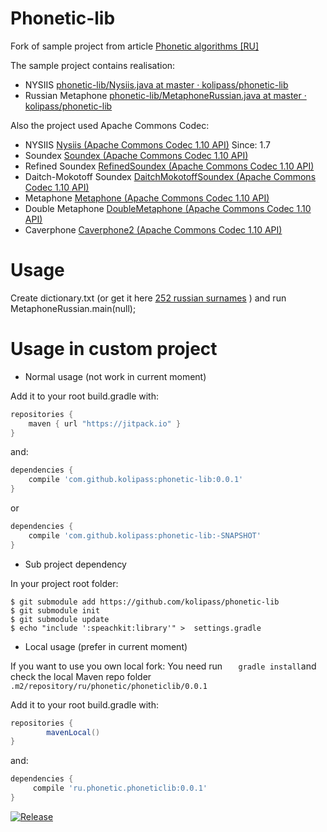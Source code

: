 # Phonetic-lib
Fork of sample project from article [Phonetic algorithms [RU]](http://habrahabr.ru/post/114947/)

The sample project contains realisation:
- NYSIIS  [phonetic-lib/Nysiis.java at master · kolipass/phonetic-lib](https://github.com/kolipass/phonetic-lib/blob/master/src/main/java/ru/phonetic/Nysiis.java) 
- Russian Metaphone [phonetic-lib/MetaphoneRussian.java at master · kolipass/phonetic-lib](https://github.com/kolipass/phonetic-lib/blob/master/src/main/java/ru/phonetic/MetaphoneRussian.java)

Also the project used Apache Commons Codec:
- NYSIIS [Nysiis (Apache Commons Codec 1.10 API)](https://commons.apache.org/proper/commons-codec/apidocs/index.html) Since: 1.7
- Soundex [Soundex (Apache Commons Codec 1.10 API)](https://commons.apache.org/proper/commons-codec/apidocs/index.html)
- Refined Soundex [RefinedSoundex (Apache Commons Codec 1.10 API)](https://commons.apache.org/proper/commons-codec/apidocs/index.html)
- Daitch-Mokotoff Soundex [DaitchMokotoffSoundex (Apache Commons Codec 1.10 API)](https://commons.apache.org/proper/commons-codec/apidocs/index.html)
- Metaphone [Metaphone (Apache Commons Codec 1.10 API)](https://commons.apache.org/proper/commons-codec/apidocs/index.html)
- Double Metaphone [DoubleMetaphone (Apache Commons Codec 1.10 API)](https://commons.apache.org/proper/commons-codec/apidocs/index.html)
- Caverphone [Caverphone2 (Apache Commons Codec 1.10 API)](https://commons.apache.org/proper/commons-codec/apidocs/index.html)

Usage
====================
Create dictionary.txt (or get it here [252 russian surnames](https://gist.github.com/kolipass/523ea952c52986538d45) ) and run MetaphoneRussian.main(null);



Usage in custom project
====================
 * Normal usage (not work in current moment)
 
Add it to your root build.gradle with:
```gradle
repositories {
    maven { url "https://jitpack.io" }
}
```
and:

```gradle
dependencies {
	compile 'com.github.kolipass:phonetic-lib:0.0.1'
}
```

or

```gradle
dependencies {
	compile 'com.github.kolipass:phonetic-lib:-SNAPSHOT'
}
```

* Sub project dependency

In your project root folder:

```
$ git submodule add https://github.com/kolipass/phonetic-lib
$ git submodule init
$ git submodule update
$ echo "include ':speachkit:library'" >  settings.gradle
```

* Local usage (prefer in current moment)

If you want to use you own local fork:
You need run ```    gradle install ```and check the local Maven repo folder ```.m2/repository/ru/phonetic/phoneticlib/0.0.1```

Add it to your root build.gradle with:
```gradle
repositories {
        mavenLocal()
}
```
and:

```gradle
dependencies {
     compile 'ru.phonetic.phoneticlib:0.0.1'
}
```

[![Release](https://img.shields.io/github/release/kolipass/phonetic-lib.svg?label=maven)](https://jitpack.io/#kolipass/phonetic-lib)